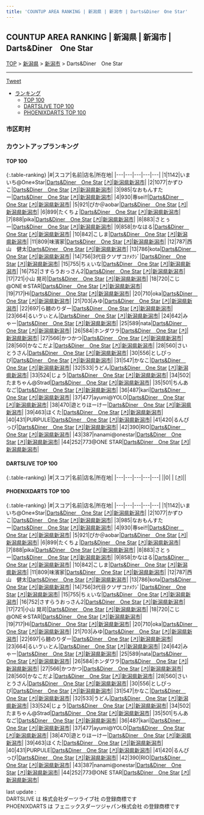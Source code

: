 ```yaml
---
title: 'COUNTUP AREA RANKING | 新潟県 | 新潟市 | Darts&Diner　One Star'
---
```

## COUNTUP AREA RANKING | 新潟県 | 新潟市 | Darts&Diner　One Star

[TOP](/darts/rank/) > [新潟県](/darts/rank/新潟県/) > [新潟市](/darts/rank/新潟県/新潟市/) > Darts&Diner　One Star

___

<a href="https://twitter.com/share?ref_src=twsrc%5Etfw" data-text="COUNTUP AREA RANKING | 新潟県新潟市Darts&Diner　One Star" class="twitter-share-button" data-hashtags="DARTSLIVE,PHOENIXDARTS,darts,ダーツ" data-show-count="false">Tweet</a>

* [ランキング](#カウントアップランキング)
    * [TOP 100](#top-100)
    * [DARTSLIVE TOP 100](#dartslive-top-100)
    * [PHOENIXDARTS TOP 100](#phoenixdarts-top-100)

### 市区町村

<ul>

</ul>

### カウントアップランキング

#### TOP 100



{:.table-ranking}
|#|スコア|名前|店名|所在地|
|---|---|---|---|---|
|1|1142|<span class="rank-name-pd">いまいち@One⭐︎Star</span>|<a href="/darts/rank/shops/93749.html">Darts&Diner　One Star</a> <a href="https://vs.phoenixdarts.com/jp/shop/shopDetailInfo/s_93749?s_seq=93749">[↗]</a>|<a href="/darts/rank/新潟県/新潟市">新潟県新潟市</a>|
|2|1077|<span class="rank-name-pd">かずひこ</span>|<a href="/darts/rank/shops/93749.html">Darts&Diner　One Star</a> <a href="https://vs.phoenixdarts.com/jp/shop/shopDetailInfo/s_93749?s_seq=93749">[↗]</a>|<a href="/darts/rank/新潟県/新潟市">新潟県新潟市</a>|
|3|985|<span class="rank-name-pd">なおもんすたー</span>|<a href="/darts/rank/shops/93749.html">Darts&Diner　One Star</a> <a href="https://vs.phoenixdarts.com/jp/shop/shopDetailInfo/s_93749?s_seq=93749">[↗]</a>|<a href="/darts/rank/新潟県/新潟市">新潟県新潟市</a>|
|4|930|<span class="rank-name-pd">専sei!!</span>|<a href="/darts/rank/shops/93749.html">Darts&Diner　One Star</a> <a href="https://vs.phoenixdarts.com/jp/shop/shopDetailInfo/s_93749?s_seq=93749">[↗]</a>|<a href="/darts/rank/新潟県/新潟市">新潟県新潟市</a>|
|5|921|<span class="rank-name-pd">ぴか＠aobar</span>|<a href="/darts/rank/shops/93749.html">Darts&Diner　One Star</a> <a href="https://vs.phoenixdarts.com/jp/shop/shopDetailInfo/s_93749?s_seq=93749">[↗]</a>|<a href="/darts/rank/新潟県/新潟市">新潟県新潟市</a>|
|6|899|<span class="rank-name-pd">たくちょ</span>|<a href="/darts/rank/shops/93749.html">Darts&Diner　One Star</a> <a href="https://vs.phoenixdarts.com/jp/shop/shopDetailInfo/s_93749?s_seq=93749">[↗]</a>|<a href="/darts/rank/新潟県/新潟市">新潟県新潟市</a>|
|7|888|<span class="rank-name-pd">pika</span>|<a href="/darts/rank/shops/93749.html">Darts&Diner　One Star</a> <a href="https://vs.phoenixdarts.com/jp/shop/shopDetailInfo/s_93749?s_seq=93749">[↗]</a>|<a href="/darts/rank/新潟県/新潟市">新潟県新潟市</a>|
|8|883|<span class="rank-name-pd">さとぅー</span>|<a href="/darts/rank/shops/93749.html">Darts&Diner　One Star</a> <a href="https://vs.phoenixdarts.com/jp/shop/shopDetailInfo/s_93749?s_seq=93749">[↗]</a>|<a href="/darts/rank/新潟県/新潟市">新潟県新潟市</a>|
|9|858|<span class="rank-name-pd">かなはる</span>|<a href="/darts/rank/shops/93749.html">Darts&Diner　One Star</a> <a href="https://vs.phoenixdarts.com/jp/shop/shopDetailInfo/s_93749?s_seq=93749">[↗]</a>|<a href="/darts/rank/新潟県/新潟市">新潟県新潟市</a>|
|10|842|<span class="rank-name-pd">こしま</span>|<a href="/darts/rank/shops/93749.html">Darts&Diner　One Star</a> <a href="https://vs.phoenixdarts.com/jp/shop/shopDetailInfo/s_93749?s_seq=93749">[↗]</a>|<a href="/darts/rank/新潟県/新潟市">新潟県新潟市</a>|
|11|809|<span class="rank-name-pd">味濱家</span>|<a href="/darts/rank/shops/93749.html">Darts&Diner　One Star</a> <a href="https://vs.phoenixdarts.com/jp/shop/shopDetailInfo/s_93749?s_seq=93749">[↗]</a>|<a href="/darts/rank/新潟県/新潟市">新潟県新潟市</a>|
|12|787|<span class="rank-name-pd">西山　健太</span>|<a href="/darts/rank/shops/93749.html">Darts&Diner　One Star</a> <a href="https://vs.phoenixdarts.com/jp/shop/shopDetailInfo/s_93749?s_seq=93749">[↗]</a>|<a href="/darts/rank/新潟県/新潟市">新潟県新潟市</a>|
|13|786|<span class="rank-name-pd">kota</span>|<a href="/darts/rank/shops/93749.html">Darts&Diner　One Star</a> <a href="https://vs.phoenixdarts.com/jp/shop/shopDetailInfo/s_93749?s_seq=93749">[↗]</a>|<a href="/darts/rank/新潟県/新潟市">新潟県新潟市</a>|
|14|756|<span class="rank-name-pd">3代目クソザコﾅﾒｸｼﾞ</span>|<a href="/darts/rank/shops/93749.html">Darts&Diner　One Star</a> <a href="https://vs.phoenixdarts.com/jp/shop/shopDetailInfo/s_93749?s_seq=93749">[↗]</a>|<a href="/darts/rank/新潟県/新潟市">新潟県新潟市</a>|
|15|755|<span class="rank-name-pd">ちぇいな</span>|<a href="/darts/rank/shops/93749.html">Darts&Diner　One Star</a> <a href="https://vs.phoenixdarts.com/jp/shop/shopDetailInfo/s_93749?s_seq=93749">[↗]</a>|<a href="/darts/rank/新潟県/新潟市">新潟県新潟市</a>|
|16|752|<span class="rank-name-pd">さすらうおっさん2</span>|<a href="/darts/rank/shops/93749.html">Darts&Diner　One Star</a> <a href="https://vs.phoenixdarts.com/jp/shop/shopDetailInfo/s_93749?s_seq=93749">[↗]</a>|<a href="/darts/rank/新潟県/新潟市">新潟県新潟市</a>|
|17|721|<span class="rank-name-pd">小山 晃司</span>|<a href="/darts/rank/shops/93749.html">Darts&Diner　One Star</a> <a href="https://vs.phoenixdarts.com/jp/shop/shopDetailInfo/s_93749?s_seq=93749">[↗]</a>|<a href="/darts/rank/新潟県/新潟市">新潟県新潟市</a>|
|18|720|<span class="rank-name-pd">こじ@ONE☆STAR</span>|<a href="/darts/rank/shops/93749.html">Darts&Diner　One Star</a> <a href="https://vs.phoenixdarts.com/jp/shop/shopDetailInfo/s_93749?s_seq=93749">[↗]</a>|<a href="/darts/rank/新潟県/新潟市">新潟県新潟市</a>|
|19|717|<span class="rank-name-pd">Hi</span>|<a href="/darts/rank/shops/93749.html">Darts&Diner　One Star</a> <a href="https://vs.phoenixdarts.com/jp/shop/shopDetailInfo/s_93749?s_seq=93749">[↗]</a>|<a href="/darts/rank/新潟県/新潟市">新潟県新潟市</a>|
|20|710|<span class="rank-name-pd">oka</span>|<a href="/darts/rank/shops/93749.html">Darts&Diner　One Star</a> <a href="https://vs.phoenixdarts.com/jp/shop/shopDetailInfo/s_93749?s_seq=93749">[↗]</a>|<a href="/darts/rank/新潟県/新潟市">新潟県新潟市</a>|
|21|703|<span class="rank-name-pd">みゆ</span>|<a href="/darts/rank/shops/93749.html">Darts&Diner　One Star</a> <a href="https://vs.phoenixdarts.com/jp/shop/shopDetailInfo/s_93749?s_seq=93749">[↗]</a>|<a href="/darts/rank/新潟県/新潟市">新潟県新潟市</a>|
|22|697|<span class="rank-name-pd">ら麺のりダー</span>|<a href="/darts/rank/shops/93749.html">Darts&Diner　One Star</a> <a href="https://vs.phoenixdarts.com/jp/shop/shopDetailInfo/s_93749?s_seq=93749">[↗]</a>|<a href="/darts/rank/新潟県/新潟市">新潟県新潟市</a>|
|23|664|<span class="rank-name-pd">るいゔぃとん</span>|<a href="/darts/rank/shops/93749.html">Darts&Diner　One Star</a> <a href="https://vs.phoenixdarts.com/jp/shop/shopDetailInfo/s_93749?s_seq=93749">[↗]</a>|<a href="/darts/rank/新潟県/新潟市">新潟県新潟市</a>|
|24|642|<span class="rank-name-pd">みゃー</span>|<a href="/darts/rank/shops/93749.html">Darts&Diner　One Star</a> <a href="https://vs.phoenixdarts.com/jp/shop/shopDetailInfo/s_93749?s_seq=93749">[↗]</a>|<a href="/darts/rank/新潟県/新潟市">新潟県新潟市</a>|
|25|589|<span class="rank-name-pd">nata</span>|<a href="/darts/rank/shops/93749.html">Darts&Diner　One Star</a> <a href="https://vs.phoenixdarts.com/jp/shop/shopDetailInfo/s_93749?s_seq=93749">[↗]</a>|<a href="/darts/rank/新潟県/新潟市">新潟県新潟市</a>|
|26|584|<span class="rank-name-pd">ホンダワラ</span>|<a href="/darts/rank/shops/93749.html">Darts&Diner　One Star</a> <a href="https://vs.phoenixdarts.com/jp/shop/shopDetailInfo/s_93749?s_seq=93749">[↗]</a>|<a href="/darts/rank/新潟県/新潟市">新潟県新潟市</a>|
|27|566|<span class="rank-name-pd">かつかつ</span>|<a href="/darts/rank/shops/93749.html">Darts&Diner　One Star</a> <a href="https://vs.phoenixdarts.com/jp/shop/shopDetailInfo/s_93749?s_seq=93749">[↗]</a>|<a href="/darts/rank/新潟県/新潟市">新潟県新潟市</a>|
|28|560|<span class="rank-name-pd">かなこだよ</span>|<a href="/darts/rank/shops/93749.html">Darts&Diner　One Star</a> <a href="https://vs.phoenixdarts.com/jp/shop/shopDetailInfo/s_93749?s_seq=93749">[↗]</a>|<a href="/darts/rank/新潟県/新潟市">新潟県新潟市</a>|
|28|560|<span class="rank-name-pd">さいとうさん</span>|<a href="/darts/rank/shops/93749.html">Darts&Diner　One Star</a> <a href="https://vs.phoenixdarts.com/jp/shop/shopDetailInfo/s_93749?s_seq=93749">[↗]</a>|<a href="/darts/rank/新潟県/新潟市">新潟県新潟市</a>|
|30|556|<span class="rank-name-pd">としぴっぴ</span>|<a href="/darts/rank/shops/93749.html">Darts&Diner　One Star</a> <a href="https://vs.phoenixdarts.com/jp/shop/shopDetailInfo/s_93749?s_seq=93749">[↗]</a>|<a href="/darts/rank/新潟県/新潟市">新潟県新潟市</a>|
|31|547|<span class="rank-name-pd">かなこ</span>|<a href="/darts/rank/shops/93749.html">Darts&Diner　One Star</a> <a href="https://vs.phoenixdarts.com/jp/shop/shopDetailInfo/s_93749?s_seq=93749">[↗]</a>|<a href="/darts/rank/新潟県/新潟市">新潟県新潟市</a>|
|32|533|<span class="rank-name-pd">うどん</span>|<a href="/darts/rank/shops/93749.html">Darts&Diner　One Star</a> <a href="https://vs.phoenixdarts.com/jp/shop/shopDetailInfo/s_93749?s_seq=93749">[↗]</a>|<a href="/darts/rank/新潟県/新潟市">新潟県新潟市</a>|
|33|524|<span class="rank-name-pd">じょう</span>|<a href="/darts/rank/shops/93749.html">Darts&Diner　One Star</a> <a href="https://vs.phoenixdarts.com/jp/shop/shopDetailInfo/s_93749?s_seq=93749">[↗]</a>|<a href="/darts/rank/新潟県/新潟市">新潟県新潟市</a>|
|34|502|<span class="rank-name-pd">たまちゃん@Strad</span>|<a href="/darts/rank/shops/93749.html">Darts&Diner　One Star</a> <a href="https://vs.phoenixdarts.com/jp/shop/shopDetailInfo/s_93749?s_seq=93749">[↗]</a>|<a href="/darts/rank/新潟県/新潟市">新潟県新潟市</a>|
|35|501|<span class="rank-name-pd">ちんあなご</span>|<a href="/darts/rank/shops/93749.html">Darts&Diner　One Star</a> <a href="https://vs.phoenixdarts.com/jp/shop/shopDetailInfo/s_93749?s_seq=93749">[↗]</a>|<a href="/darts/rank/新潟県/新潟市">新潟県新潟市</a>|
|36|487|<span class="rank-name-pd">kari</span>|<a href="/darts/rank/shops/93749.html">Darts&Diner　One Star</a> <a href="https://vs.phoenixdarts.com/jp/shop/shopDetailInfo/s_93749?s_seq=93749">[↗]</a>|<a href="/darts/rank/新潟県/新潟市">新潟県新潟市</a>|
|37|477|<span class="rank-name-pd">ayumi@YOLO</span>|<a href="/darts/rank/shops/93749.html">Darts&Diner　One Star</a> <a href="https://vs.phoenixdarts.com/jp/shop/shopDetailInfo/s_93749?s_seq=93749">[↗]</a>|<a href="/darts/rank/新潟県/新潟市">新潟県新潟市</a>|
|38|470|<span class="rank-name-pd">遊とりほーけー</span>|<a href="/darts/rank/shops/93749.html">Darts&Diner　One Star</a> <a href="https://vs.phoenixdarts.com/jp/shop/shopDetailInfo/s_93749?s_seq=93749">[↗]</a>|<a href="/darts/rank/新潟県/新潟市">新潟県新潟市</a>|
|39|463|<span class="rank-name-pd">ほくた</span>|<a href="/darts/rank/shops/93749.html">Darts&Diner　One Star</a> <a href="https://vs.phoenixdarts.com/jp/shop/shopDetailInfo/s_93749?s_seq=93749">[↗]</a>|<a href="/darts/rank/新潟県/新潟市">新潟県新潟市</a>|
|40|431|<span class="rank-name-pd">PURPULE</span>|<a href="/darts/rank/shops/93749.html">Darts&Diner　One Star</a> <a href="https://vs.phoenixdarts.com/jp/shop/shopDetailInfo/s_93749?s_seq=93749">[↗]</a>|<a href="/darts/rank/新潟県/新潟市">新潟県新潟市</a>|
|41|420|<span class="rank-name-pd">るんぴっぴ</span>|<a href="/darts/rank/shops/93749.html">Darts&Diner　One Star</a> <a href="https://vs.phoenixdarts.com/jp/shop/shopDetailInfo/s_93749?s_seq=93749">[↗]</a>|<a href="/darts/rank/新潟県/新潟市">新潟県新潟市</a>|
|42|390|<span class="rank-name-pd">RIO</span>|<a href="/darts/rank/shops/93749.html">Darts&Diner　One Star</a> <a href="https://vs.phoenixdarts.com/jp/shop/shopDetailInfo/s_93749?s_seq=93749">[↗]</a>|<a href="/darts/rank/新潟県/新潟市">新潟県新潟市</a>|
|43|387|<span class="rank-name-pd">nanami@onestar</span>|<a href="/darts/rank/shops/93749.html">Darts&Diner　One Star</a> <a href="https://vs.phoenixdarts.com/jp/shop/shopDetailInfo/s_93749?s_seq=93749">[↗]</a>|<a href="/darts/rank/新潟県/新潟市">新潟県新潟市</a>|
|44|252|<span class="rank-name-pd">773@ONE STAR</span>|<a href="/darts/rank/shops/93749.html">Darts&Diner　One Star</a> <a href="https://vs.phoenixdarts.com/jp/shop/shopDetailInfo/s_93749?s_seq=93749">[↗]</a>|<a href="/darts/rank/新潟県/新潟市">新潟県新潟市</a>|


#### DARTSLIVE TOP 100



{:.table-ranking}
|#|スコア|名前|店名|所在地|
|---|---|---|---|---|
||0|<span class="rank-name-dl"> </span>|<a href="/darts/rank/shops/.html"></a> <a href="">[↗]</a>|<a href="/darts/rank//"></a>|


#### PHOENIXDARTS TOP 100



{:.table-ranking}
|#|スコア|名前|店名|所在地|
|---|---|---|---|---|
|1|1142|<span class="rank-name-pd">いまいち@One⭐︎Star</span>|<a href="/darts/rank/shops/93749.html">Darts&Diner　One Star</a> <a href="https://vs.phoenixdarts.com/jp/shop/shopDetailInfo/s_93749?s_seq=93749">[↗]</a>|<a href="/darts/rank/新潟県/新潟市">新潟県新潟市</a>|
|2|1077|<span class="rank-name-pd">かずひこ</span>|<a href="/darts/rank/shops/93749.html">Darts&Diner　One Star</a> <a href="https://vs.phoenixdarts.com/jp/shop/shopDetailInfo/s_93749?s_seq=93749">[↗]</a>|<a href="/darts/rank/新潟県/新潟市">新潟県新潟市</a>|
|3|985|<span class="rank-name-pd">なおもんすたー</span>|<a href="/darts/rank/shops/93749.html">Darts&Diner　One Star</a> <a href="https://vs.phoenixdarts.com/jp/shop/shopDetailInfo/s_93749?s_seq=93749">[↗]</a>|<a href="/darts/rank/新潟県/新潟市">新潟県新潟市</a>|
|4|930|<span class="rank-name-pd">専sei!!</span>|<a href="/darts/rank/shops/93749.html">Darts&Diner　One Star</a> <a href="https://vs.phoenixdarts.com/jp/shop/shopDetailInfo/s_93749?s_seq=93749">[↗]</a>|<a href="/darts/rank/新潟県/新潟市">新潟県新潟市</a>|
|5|921|<span class="rank-name-pd">ぴか＠aobar</span>|<a href="/darts/rank/shops/93749.html">Darts&Diner　One Star</a> <a href="https://vs.phoenixdarts.com/jp/shop/shopDetailInfo/s_93749?s_seq=93749">[↗]</a>|<a href="/darts/rank/新潟県/新潟市">新潟県新潟市</a>|
|6|899|<span class="rank-name-pd">たくちょ</span>|<a href="/darts/rank/shops/93749.html">Darts&Diner　One Star</a> <a href="https://vs.phoenixdarts.com/jp/shop/shopDetailInfo/s_93749?s_seq=93749">[↗]</a>|<a href="/darts/rank/新潟県/新潟市">新潟県新潟市</a>|
|7|888|<span class="rank-name-pd">pika</span>|<a href="/darts/rank/shops/93749.html">Darts&Diner　One Star</a> <a href="https://vs.phoenixdarts.com/jp/shop/shopDetailInfo/s_93749?s_seq=93749">[↗]</a>|<a href="/darts/rank/新潟県/新潟市">新潟県新潟市</a>|
|8|883|<span class="rank-name-pd">さとぅー</span>|<a href="/darts/rank/shops/93749.html">Darts&Diner　One Star</a> <a href="https://vs.phoenixdarts.com/jp/shop/shopDetailInfo/s_93749?s_seq=93749">[↗]</a>|<a href="/darts/rank/新潟県/新潟市">新潟県新潟市</a>|
|9|858|<span class="rank-name-pd">かなはる</span>|<a href="/darts/rank/shops/93749.html">Darts&Diner　One Star</a> <a href="https://vs.phoenixdarts.com/jp/shop/shopDetailInfo/s_93749?s_seq=93749">[↗]</a>|<a href="/darts/rank/新潟県/新潟市">新潟県新潟市</a>|
|10|842|<span class="rank-name-pd">こしま</span>|<a href="/darts/rank/shops/93749.html">Darts&Diner　One Star</a> <a href="https://vs.phoenixdarts.com/jp/shop/shopDetailInfo/s_93749?s_seq=93749">[↗]</a>|<a href="/darts/rank/新潟県/新潟市">新潟県新潟市</a>|
|11|809|<span class="rank-name-pd">味濱家</span>|<a href="/darts/rank/shops/93749.html">Darts&Diner　One Star</a> <a href="https://vs.phoenixdarts.com/jp/shop/shopDetailInfo/s_93749?s_seq=93749">[↗]</a>|<a href="/darts/rank/新潟県/新潟市">新潟県新潟市</a>|
|12|787|<span class="rank-name-pd">西山　健太</span>|<a href="/darts/rank/shops/93749.html">Darts&Diner　One Star</a> <a href="https://vs.phoenixdarts.com/jp/shop/shopDetailInfo/s_93749?s_seq=93749">[↗]</a>|<a href="/darts/rank/新潟県/新潟市">新潟県新潟市</a>|
|13|786|<span class="rank-name-pd">kota</span>|<a href="/darts/rank/shops/93749.html">Darts&Diner　One Star</a> <a href="https://vs.phoenixdarts.com/jp/shop/shopDetailInfo/s_93749?s_seq=93749">[↗]</a>|<a href="/darts/rank/新潟県/新潟市">新潟県新潟市</a>|
|14|756|<span class="rank-name-pd">3代目クソザコﾅﾒｸｼﾞ</span>|<a href="/darts/rank/shops/93749.html">Darts&Diner　One Star</a> <a href="https://vs.phoenixdarts.com/jp/shop/shopDetailInfo/s_93749?s_seq=93749">[↗]</a>|<a href="/darts/rank/新潟県/新潟市">新潟県新潟市</a>|
|15|755|<span class="rank-name-pd">ちぇいな</span>|<a href="/darts/rank/shops/93749.html">Darts&Diner　One Star</a> <a href="https://vs.phoenixdarts.com/jp/shop/shopDetailInfo/s_93749?s_seq=93749">[↗]</a>|<a href="/darts/rank/新潟県/新潟市">新潟県新潟市</a>|
|16|752|<span class="rank-name-pd">さすらうおっさん2</span>|<a href="/darts/rank/shops/93749.html">Darts&Diner　One Star</a> <a href="https://vs.phoenixdarts.com/jp/shop/shopDetailInfo/s_93749?s_seq=93749">[↗]</a>|<a href="/darts/rank/新潟県/新潟市">新潟県新潟市</a>|
|17|721|<span class="rank-name-pd">小山 晃司</span>|<a href="/darts/rank/shops/93749.html">Darts&Diner　One Star</a> <a href="https://vs.phoenixdarts.com/jp/shop/shopDetailInfo/s_93749?s_seq=93749">[↗]</a>|<a href="/darts/rank/新潟県/新潟市">新潟県新潟市</a>|
|18|720|<span class="rank-name-pd">こじ@ONE☆STAR</span>|<a href="/darts/rank/shops/93749.html">Darts&Diner　One Star</a> <a href="https://vs.phoenixdarts.com/jp/shop/shopDetailInfo/s_93749?s_seq=93749">[↗]</a>|<a href="/darts/rank/新潟県/新潟市">新潟県新潟市</a>|
|19|717|<span class="rank-name-pd">Hi</span>|<a href="/darts/rank/shops/93749.html">Darts&Diner　One Star</a> <a href="https://vs.phoenixdarts.com/jp/shop/shopDetailInfo/s_93749?s_seq=93749">[↗]</a>|<a href="/darts/rank/新潟県/新潟市">新潟県新潟市</a>|
|20|710|<span class="rank-name-pd">oka</span>|<a href="/darts/rank/shops/93749.html">Darts&Diner　One Star</a> <a href="https://vs.phoenixdarts.com/jp/shop/shopDetailInfo/s_93749?s_seq=93749">[↗]</a>|<a href="/darts/rank/新潟県/新潟市">新潟県新潟市</a>|
|21|703|<span class="rank-name-pd">みゆ</span>|<a href="/darts/rank/shops/93749.html">Darts&Diner　One Star</a> <a href="https://vs.phoenixdarts.com/jp/shop/shopDetailInfo/s_93749?s_seq=93749">[↗]</a>|<a href="/darts/rank/新潟県/新潟市">新潟県新潟市</a>|
|22|697|<span class="rank-name-pd">ら麺のりダー</span>|<a href="/darts/rank/shops/93749.html">Darts&Diner　One Star</a> <a href="https://vs.phoenixdarts.com/jp/shop/shopDetailInfo/s_93749?s_seq=93749">[↗]</a>|<a href="/darts/rank/新潟県/新潟市">新潟県新潟市</a>|
|23|664|<span class="rank-name-pd">るいゔぃとん</span>|<a href="/darts/rank/shops/93749.html">Darts&Diner　One Star</a> <a href="https://vs.phoenixdarts.com/jp/shop/shopDetailInfo/s_93749?s_seq=93749">[↗]</a>|<a href="/darts/rank/新潟県/新潟市">新潟県新潟市</a>|
|24|642|<span class="rank-name-pd">みゃー</span>|<a href="/darts/rank/shops/93749.html">Darts&Diner　One Star</a> <a href="https://vs.phoenixdarts.com/jp/shop/shopDetailInfo/s_93749?s_seq=93749">[↗]</a>|<a href="/darts/rank/新潟県/新潟市">新潟県新潟市</a>|
|25|589|<span class="rank-name-pd">nata</span>|<a href="/darts/rank/shops/93749.html">Darts&Diner　One Star</a> <a href="https://vs.phoenixdarts.com/jp/shop/shopDetailInfo/s_93749?s_seq=93749">[↗]</a>|<a href="/darts/rank/新潟県/新潟市">新潟県新潟市</a>|
|26|584|<span class="rank-name-pd">ホンダワラ</span>|<a href="/darts/rank/shops/93749.html">Darts&Diner　One Star</a> <a href="https://vs.phoenixdarts.com/jp/shop/shopDetailInfo/s_93749?s_seq=93749">[↗]</a>|<a href="/darts/rank/新潟県/新潟市">新潟県新潟市</a>|
|27|566|<span class="rank-name-pd">かつかつ</span>|<a href="/darts/rank/shops/93749.html">Darts&Diner　One Star</a> <a href="https://vs.phoenixdarts.com/jp/shop/shopDetailInfo/s_93749?s_seq=93749">[↗]</a>|<a href="/darts/rank/新潟県/新潟市">新潟県新潟市</a>|
|28|560|<span class="rank-name-pd">かなこだよ</span>|<a href="/darts/rank/shops/93749.html">Darts&Diner　One Star</a> <a href="https://vs.phoenixdarts.com/jp/shop/shopDetailInfo/s_93749?s_seq=93749">[↗]</a>|<a href="/darts/rank/新潟県/新潟市">新潟県新潟市</a>|
|28|560|<span class="rank-name-pd">さいとうさん</span>|<a href="/darts/rank/shops/93749.html">Darts&Diner　One Star</a> <a href="https://vs.phoenixdarts.com/jp/shop/shopDetailInfo/s_93749?s_seq=93749">[↗]</a>|<a href="/darts/rank/新潟県/新潟市">新潟県新潟市</a>|
|30|556|<span class="rank-name-pd">としぴっぴ</span>|<a href="/darts/rank/shops/93749.html">Darts&Diner　One Star</a> <a href="https://vs.phoenixdarts.com/jp/shop/shopDetailInfo/s_93749?s_seq=93749">[↗]</a>|<a href="/darts/rank/新潟県/新潟市">新潟県新潟市</a>|
|31|547|<span class="rank-name-pd">かなこ</span>|<a href="/darts/rank/shops/93749.html">Darts&Diner　One Star</a> <a href="https://vs.phoenixdarts.com/jp/shop/shopDetailInfo/s_93749?s_seq=93749">[↗]</a>|<a href="/darts/rank/新潟県/新潟市">新潟県新潟市</a>|
|32|533|<span class="rank-name-pd">うどん</span>|<a href="/darts/rank/shops/93749.html">Darts&Diner　One Star</a> <a href="https://vs.phoenixdarts.com/jp/shop/shopDetailInfo/s_93749?s_seq=93749">[↗]</a>|<a href="/darts/rank/新潟県/新潟市">新潟県新潟市</a>|
|33|524|<span class="rank-name-pd">じょう</span>|<a href="/darts/rank/shops/93749.html">Darts&Diner　One Star</a> <a href="https://vs.phoenixdarts.com/jp/shop/shopDetailInfo/s_93749?s_seq=93749">[↗]</a>|<a href="/darts/rank/新潟県/新潟市">新潟県新潟市</a>|
|34|502|<span class="rank-name-pd">たまちゃん@Strad</span>|<a href="/darts/rank/shops/93749.html">Darts&Diner　One Star</a> <a href="https://vs.phoenixdarts.com/jp/shop/shopDetailInfo/s_93749?s_seq=93749">[↗]</a>|<a href="/darts/rank/新潟県/新潟市">新潟県新潟市</a>|
|35|501|<span class="rank-name-pd">ちんあなご</span>|<a href="/darts/rank/shops/93749.html">Darts&Diner　One Star</a> <a href="https://vs.phoenixdarts.com/jp/shop/shopDetailInfo/s_93749?s_seq=93749">[↗]</a>|<a href="/darts/rank/新潟県/新潟市">新潟県新潟市</a>|
|36|487|<span class="rank-name-pd">kari</span>|<a href="/darts/rank/shops/93749.html">Darts&Diner　One Star</a> <a href="https://vs.phoenixdarts.com/jp/shop/shopDetailInfo/s_93749?s_seq=93749">[↗]</a>|<a href="/darts/rank/新潟県/新潟市">新潟県新潟市</a>|
|37|477|<span class="rank-name-pd">ayumi@YOLO</span>|<a href="/darts/rank/shops/93749.html">Darts&Diner　One Star</a> <a href="https://vs.phoenixdarts.com/jp/shop/shopDetailInfo/s_93749?s_seq=93749">[↗]</a>|<a href="/darts/rank/新潟県/新潟市">新潟県新潟市</a>|
|38|470|<span class="rank-name-pd">遊とりほーけー</span>|<a href="/darts/rank/shops/93749.html">Darts&Diner　One Star</a> <a href="https://vs.phoenixdarts.com/jp/shop/shopDetailInfo/s_93749?s_seq=93749">[↗]</a>|<a href="/darts/rank/新潟県/新潟市">新潟県新潟市</a>|
|39|463|<span class="rank-name-pd">ほくた</span>|<a href="/darts/rank/shops/93749.html">Darts&Diner　One Star</a> <a href="https://vs.phoenixdarts.com/jp/shop/shopDetailInfo/s_93749?s_seq=93749">[↗]</a>|<a href="/darts/rank/新潟県/新潟市">新潟県新潟市</a>|
|40|431|<span class="rank-name-pd">PURPULE</span>|<a href="/darts/rank/shops/93749.html">Darts&Diner　One Star</a> <a href="https://vs.phoenixdarts.com/jp/shop/shopDetailInfo/s_93749?s_seq=93749">[↗]</a>|<a href="/darts/rank/新潟県/新潟市">新潟県新潟市</a>|
|41|420|<span class="rank-name-pd">るんぴっぴ</span>|<a href="/darts/rank/shops/93749.html">Darts&Diner　One Star</a> <a href="https://vs.phoenixdarts.com/jp/shop/shopDetailInfo/s_93749?s_seq=93749">[↗]</a>|<a href="/darts/rank/新潟県/新潟市">新潟県新潟市</a>|
|42|390|<span class="rank-name-pd">RIO</span>|<a href="/darts/rank/shops/93749.html">Darts&Diner　One Star</a> <a href="https://vs.phoenixdarts.com/jp/shop/shopDetailInfo/s_93749?s_seq=93749">[↗]</a>|<a href="/darts/rank/新潟県/新潟市">新潟県新潟市</a>|
|43|387|<span class="rank-name-pd">nanami@onestar</span>|<a href="/darts/rank/shops/93749.html">Darts&Diner　One Star</a> <a href="https://vs.phoenixdarts.com/jp/shop/shopDetailInfo/s_93749?s_seq=93749">[↗]</a>|<a href="/darts/rank/新潟県/新潟市">新潟県新潟市</a>|
|44|252|<span class="rank-name-pd">773@ONE STAR</span>|<a href="/darts/rank/shops/93749.html">Darts&Diner　One Star</a> <a href="https://vs.phoenixdarts.com/jp/shop/shopDetailInfo/s_93749?s_seq=93749">[↗]</a>|<a href="/darts/rank/新潟県/新潟市">新潟県新潟市</a>|


<div class="footer border-top border-gray-light mt-5 pt-3 text-right text-gray">
    last update : <span style="font-weight: italic" id="foot_last_modified"></span><br />
    DARTSLIVE は 株式会社ダーツライブ社 の登録商標です<br />
    PHOENIXDARTS は フェニックスダーツジャパン株式会社 の登録商標です<br />
</div>

<script src="https://cdnjs.cloudflare.com/ajax/libs/jquery.tablesorter/2.31.3/js/jquery.tablesorter.min.js" integrity="sha512-qzgd5cYSZcosqpzpn7zF2ZId8f/8CHmFKZ8j7mU4OUXTNRd5g+ZHBPsgKEwoqxCtdQvExE5LprwwPAgoicguNg==" crossorigin="anonymous" referrerpolicy="no-referrer"></script>
<link rel="stylesheet" href="https://cdnjs.cloudflare.com/ajax/libs/jquery.tablesorter/2.31.3/css/theme.default.min.css" integrity="sha512-wghhOJkjQX0Lh3NSWvNKeZ0ZpNn+SPVXX1Qyc9OCaogADktxrBiBdKGDoqVUOyhStvMBmJQ8ZdMHiR3wuEq8+w==" crossorigin="anonymous" referrerpolicy="no-referrer" />
<script>
$(function() {
    $(".table-ranking").tablesorter({sortList:[[0, 0]]});
    $("#foot_last_modified").text(formatDate(new Date(document.lastModified), 'yyyy-MM-dd HH:mm:ss'));
});
</script>

<script async src="https://platform.twitter.com/widgets.js" charset="utf-8"></script>